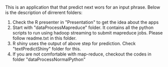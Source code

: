 This is an application that that predict next wors for an input phrase.
Below is the description of dirrerent folders:
1. Check the R presenter in "Presentation" to get the idea about the apps
2. Start with "dataProcessMapreduce" folder. It contains all the python scripts to run using hadoop streaming to submit mapreduce jobs. Please follow readme.txt in this folder.
3. R shiny uses the output of above step for prediction. Check "textPredictShiny" folder for this.
4. If you are not comfortable with map-reduce, checkout the codes in folder "dataProcessNormalPython"  
